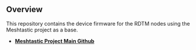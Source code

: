 ## Overview

This repository contains the device firmware for the RDTM nodes using the Meshtastic project as a base.

- **[Meshtastic Project Main Github](https://github.com/meshtastic)**


